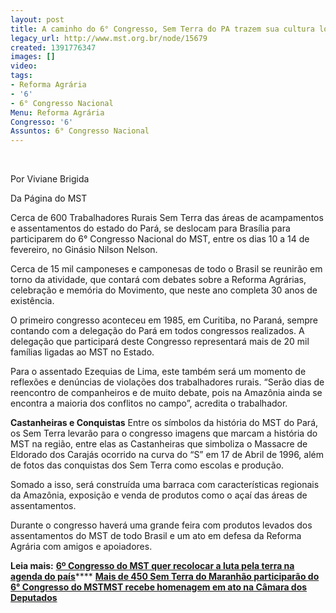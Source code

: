 ```yaml
---
layout: post
title: A caminho do 6° Congresso, Sem Terra do PA trazem sua cultura local
legacy_url: http://www.mst.org.br/node/15679
created: 1391776347
images: []
video: 
tags:
- Reforma Agrária
- '6'
- 6° Congresso Nacional
Menu: Reforma Agrária
Congresso: '6'
Assuntos: 6° Congresso Nacional
---
```



     

Por Viviane Brigida

 Da Página do MST  

Cerca de 600 Trabalhadores Rurais Sem Terra das áreas de acampamentos e assentamentos do estado do Pará, se deslocam para Brasília para participarem do 6° Congresso Nacional do MST, entre os dias 10 a 14 de fevereiro, no Ginásio Nilson Nelson.    

Cerca de 15 mil camponeses e camponesas de todo o Brasil se reunirão em torno da atividade, que contará com debates sobre a Reforma Agrárias, celebração e memória do Movimento, que neste ano completa 30 anos de existência.    

O primeiro congresso aconteceu em 1985, em Curitiba, no Paraná, sempre contando com a delegação do Pará em todos congressos realizados. A delegação que participará deste Congresso representará mais de 20 mil famílias ligadas ao MST no Estado.    

Para o assentado Ezequias de Lima, este também será um momento de reflexões e denúncias de violações dos trabalhadores rurais. “Serão dias de reencontro de companheiros e de muito debate, pois na Amazônia ainda se encontra a maioria dos conflitos no campo”, acredita o trabalhador.    

**Castanheiras e Conquistas**
Entre os símbolos da história do MST do Pará, os Sem Terra levarão para o congresso imagens que marcam a história do MST na região, entre elas as Castanheiras que simboliza o Massacre de Eldorado dos Carajás ocorrido na curva do “S” em 17 de Abril de 1996, além de fotos das conquistas dos Sem Terra como escolas e produção.    

Somado a isso, será construída uma barraca com características regionais da Amazônia, exposição e venda de produtos como o açaí das áreas de assentamentos.    

Durante o congresso haverá uma grande feira com produtos levados dos assentamentos do MST de todo Brasil e um ato em defesa da Reforma Agrária com amigos e apoiadores.


**Leia mais:**
[**6º Congresso do MST quer recolocar a luta pela terra na agenda do país**](http://www.mst.org.br/node/15670)****
[**Mais de 450 Sem Terra do Maranhão participarão do 6° Congresso do MST**](http://www.mst.org.br/node/15656)[**MST recebe homenagem em ato na Câmara dos Deputados**](http://www.mst.org.br/node/15675)
 
 
